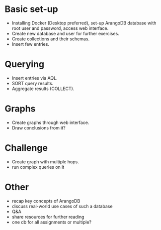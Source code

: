 # Basic set-up

- Installing Docker (Desktop preferred), set-up ArangoDB database with root user and password, access web interface.
- Create new database and user for further exercises.
- Create collections and their schemas.
- Insert few entries.

# Querying

- Insert entries via AQL.
- SORT query results.
- Aggregate results (COLLECT).

# Graphs

- Create graphs through web interface.
- Draw conclusions from it?

# Challenge

- Create graph with multiple hops.
- run complex queries on it

# Other

- recap key concepts of ArangoDB
- discuss real-world use cases of such a database
- Q&A
- share resources for further reading
- one db for all assignments or multiple?